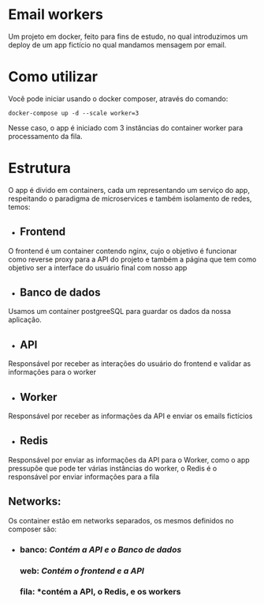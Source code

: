 # Email workers
Um projeto em docker, feito para fins de estudo, no qual introduzimos um deploy de um app fictício no qual mandamos mensagem por email.

# Como utilizar
Você pode iniciar usando o docker composer, através do comando:
```SHELL
docker-compose up -d --scale worker=3
```
Nesse caso, o app é iniciado com 3 instâncias do container worker para processamento da fila.
# Estrutura
O app é divido em containers, cada um representando um serviço do app, respeitando o paradigma de microservices e também isolamento de redes, temos: 

* ## Frontend
O frontend é um container contendo nginx, cujo o objetivo é funcionar como reverse proxy para a API do projeto e também a página que tem como objetivo ser a interface do usuário final com nosso app
* ## Banco de dados
Usamos um container postgreeSQL para guardar os dados da nossa aplicação.
* ## API
Responsável por receber as interações do usuário do frontend e validar as informações para o worker
* ## Worker
Responsável por receber as informações da API e enviar os emails fictícios
* ## Redis
Responsável por enviar as informações da API para o Worker, como o app pressupõe que pode ter várias instâncias do worker, o Redis é o responsável por enviar informações para a fila

## Networks:
Os container estão em networks separados, os mesmos definidos no composer são:

* ### banco: *Contém a API e o Banco de dados*
  ### web: *Contém o frontend e a API*
  ### fila: *contém a API, o Redis, e os workers
  